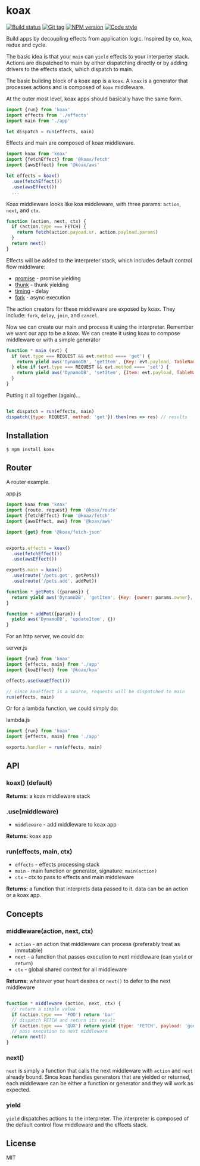 
# koax

[![Build status][travis-image]][travis-url]
[![Git tag][git-image]][git-url]
[![NPM version][npm-image]][npm-url]
[![Code style][standard-image]][standard-url]

Build apps by decoupling effects from application logic. Inspired by co, koa, redux and cycle.

The basic idea is that your `main` can `yield` effects to your interperter stack. Actions are dispatched to main by either dispatching directly or by adding drivers to the effects stack, which dispatch to main.

The basic building block of a koax app is a `koax`. A `koax` is a generator that processes actions and is composed of `koax` middleware.

At the outer most level, koax apps should basically have the same form.

```js
import {run} from 'koax'
import effects from './effects'
import main from './app'

let dispatch = run(effects, main)
```

Effects and main are composed of koax middleware.

```js
import koax from 'koax'
import {fetchEffect} from '@koax/fetch'
import {awsEffect} from '@koax/aws'

let effects = koax()
  .use(fetchEffect())
  .use(awsEffect())
  ...
```

Koax middleware looks like koa middleware, with three params: `action`, `next`, and `ctx`.

```js
function (action, next, ctx) {
  if (action.type === FETCH) {
    return fetch(action.payoad.ur, action.payload.params)
  }
  return next()
}
```

Effects will be added to the interpreter stack, which includes default control flow middlware:

- [promise](//github.com/koaxjs/promise) - promise yielding
- [thunk](//github.com/koaxjs/thunk) - thunk yielding
- [timing](//github.com/koaxjs/timing) - delay
- [fork](//github.com/koaxjs/fork) - async execution

The action creators for these middleware are exposed by koax. They include: `fork`, `delay`, `join`, and `cancel`.

Now we can create our main and process it using the interpreter. Remember we want our app to be a koax. We can create it using koax to compose middleware or with a simple generator

```js
function * main (evt) {
  if (evt.type === REQUEST && evt.method ==== 'get') {
    return yield aws('DynamoDB', 'getItem', {Key: evt.payload, TableName: 'Stuff')
  } else if (evt.type === REQUEST && evt.method ==== 'set') {
    return yield aws('DynamoDB', 'setItem', {Item: evt.payload, TableName: 'Stuff'})
  }
}
```

Putting it all together (again)...

```js

let dispatch = run(effects, main)
dispatch({type: REQUEST, method: 'get'}).then(res => res) // results
```

## Installation

    $ npm install koax

## Router

A router example.

app.js
```js
import koax from 'koax'
import {route, request} from '@koax/route'
import {fetchEffect} from '@koax/fetch'
import {awsEffect, aws} from '@koax/aws'

import {get} from '@koax/fetch-json'


exports.effects = koax()
  .use(fetchEffect())
  .use(awsEffect())

exports.main = koax()
  .use(route('/pets.get', getPets))
  .use(route('/pets.add', addPet))

function * getPets ({params}) {
  return yield aws('DynamoDB', 'getItem', {Key: {owner: params.owner}, TableName: 'Pets'})
}

function * addPet({param}) {
  yield aws('DynamoDB', 'updateItem', {})
}

```

For an http server, we could do:

server.js
```js
import {run} from 'koax'
import {effects, main} from './app'
import {koaEffect} from '@koax/koa'

effects.use(koaEffect())

// since koaEffect is a source, requests will be dispatched to main
run(effects, main)
```

Or for a lambda function, we could simply do:

lambda.js
```js
import {run} from 'koax'
import {effects, main} from './app'

exports.handler = run(effects, main)
```

## API

### koax() (default)

**Returns:** a koax middleware stack

### .use(middleware)

- `middleware` - add middleware to koax app

**Returns:** koax app

### run(effects, main, ctx)

- `effects` - effects processing stack
- `main` - main function or generator, signature: `main(action)`
- `ctx` - ctx to pass to effects and main middleware

**Returns:** a function that interprets data passed to it. data can be an action or a koax app.

## Concepts

### middleware(action, next, ctx)

- `action` - an action that middleware can process (preferably treat as immutable)
- `next` - a function that passes execution to next middleware (can `yield` or `return`)
- `ctx` - global shared context for all middleware

**Returns:** whatever your heart desires or `next()` to defer to the next middleware

```js

function * middleware (action, next, ctx) {
  // return a simple value
  if (action.type === 'FOO') return 'bar'
  // dispatch FETCH and return its result
  if (action.type === 'QUX') return yield {type: 'FETCH', payload: 'google'}
  // pass execution to next middleware
  return next()
}
```

### next()

`next` is simply a function that calls the next middleware with `action` and `next` already bound. Since koax handles generators that are yielded or returned, each middleware can be either a function or generator and they will work as expected.

### yield

`yield` dispatches actions to the interpreter. The interpreter is composed of the default control flow middleware and the effects stack.

## License

MIT

[travis-image]: https://img.shields.io/travis/koaxjs/koax.svg?style=flat-square
[travis-url]: https://travis-ci.org/koaxjs/koax
[git-image]: https://img.shields.io/github/tag/koaxjs/koax.svg
[git-url]: https://github.com/koaxjs/koax
[standard-image]: https://img.shields.io/badge/code%20style-standard-brightgreen.svg?style=flat
[standard-url]: https://github.com/feross/standard
[npm-image]: https://img.shields.io/npm/v/koax.svg?style=flat-square
[npm-url]: https://npmjs.org/package/koax
